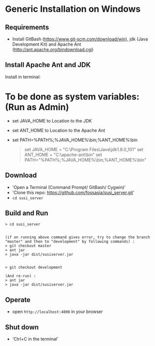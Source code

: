 # Generic Installation on Windows 

## Requirements
- Install GitBash (https://www.git-scm.com/download/win), jdk (Java Development Kit) and Apache Ant (http://ant.apache.org/bindownload.cgi)

## Install Apache Ant and JDK

Install in terminal:

# To be done as system variables: (Run as Admin)
- set JAVA_HOME to Location to the JDK
- set ANT_HOME to Location to the Apache Ant
- set PATH=%PATH%;%JAVA_HOME%\bin;%ANT_HOME%\bin

	> set JAVA_HOME = "C:\Program Files\Java\jdk1.8.0_101"
    > set ANT_HOME = "C:\apache-ant\bin"
    > set PATH="%PATH%;%JAVA_HOME%\bin;%ANT_HOME%\bin"



## Download
- 'Open a Terminal (Command Prompt/ GitBash/ Cygwin)'
- 'Clone this repo: https://github.com/fossasia/susi_server.git'
- `cd susi_server`

## Build and Run
	> cd susi_server
    
    	
    (if on running above command gives error, try to change the branch "master" and then to "development" by following commands) :
    > git checkout master
    > ant jar
    > java -jar dist/susiserver.jar 
	
	
    > git checkout development
    
    (And re-run) :
    > ant jar
    > java -jar dist/susiserver.jar

## Operate
- open `http://localhost:4000` in your browser

## Shut down
- 'Ctrl+C in the terminal'

